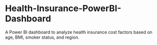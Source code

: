 # Health-Insurance-PowerBI-Dashboard
A Power BI dashboard to analyze health insurance cost factors based on age, BMI, smoker status, and region.
